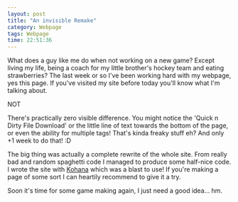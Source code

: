 ```yaml
---
layout: post
title: "An invisible Remake"
category: Webpage
tags: Webpage
time: 22:51:36
---
```

What does a guy like me do when not working on a new game? Except living my life, being a coach for my little brother's hockey team and eating strawberries? The last week or so I've been working hard with my webpage, yes this page. If you've visited my site before today you'll know what I'm talking about.

NOT

There's practically zero visible difference. You might notice the 'Quick n Dirty File Download' or the little line of text towards the bottom of the page, or even the ability for multiple tags! That's kinda freaky stuff eh? And only +1 week to do that! :D

The big thing was actually a complete rewrite of the whole site. From really bad and random spaghetti code I managed to produce some half-nice code. I wrote the site with [Kohana](http://kohanaphp.com/) which was a blast to use! If you're making a page of some sort I can heartily recommend to give it a try.

Soon it's time for some game making again, I just need a good idea... hm.

